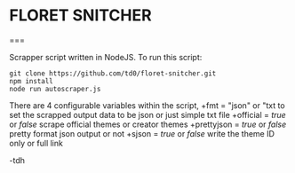 # FLORET SNITCHER
===

Scrapper script written in NodeJS.
To run this script:

```
git clone https://github.com/td0/floret-snitcher.git
npm install
node run autoscraper.js
```

There are 4 configurable variables within the script,
+fmt = "json" or "txt
to set the scrapped output data to be json or just simple txt file
+official = _true_ or _false_
scrape official themes or creator themes
+prettyjson = _true_ or _false_
pretty format json output or not
+sjson = _true_ or _false_
write the theme ID only or full link

-tdh
